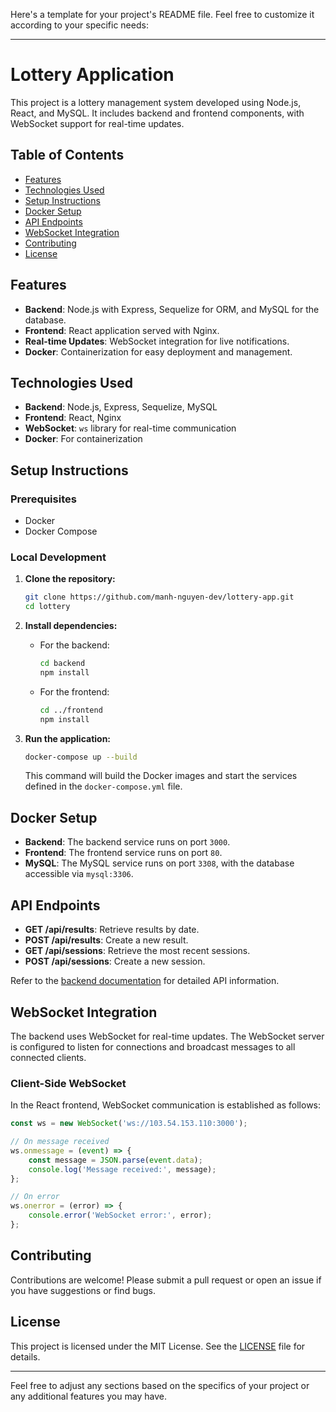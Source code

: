 Here's a template for your project's README file. Feel free to customize it according to your specific needs:

---

# Lottery Application

This project is a lottery management system developed using Node.js, React, and MySQL. It includes backend and frontend components, with WebSocket support for real-time updates.

## Table of Contents

- [Features](#features)
- [Technologies Used](#technologies-used)
- [Setup Instructions](#setup-instructions)
- [Docker Setup](#docker-setup)
- [API Endpoints](#api-endpoints)
- [WebSocket Integration](#websocket-integration)
- [Contributing](#contributing)
- [License](#license)

## Features

- **Backend**: Node.js with Express, Sequelize for ORM, and MySQL for the database.
- **Frontend**: React application served with Nginx.
- **Real-time Updates**: WebSocket integration for live notifications.
- **Docker**: Containerization for easy deployment and management.

## Technologies Used

- **Backend**: Node.js, Express, Sequelize, MySQL
- **Frontend**: React, Nginx
- **WebSocket**: `ws` library for real-time communication
- **Docker**: For containerization

## Setup Instructions

### Prerequisites

- Docker
- Docker Compose

### Local Development

1. **Clone the repository:**

    ```bash
    git clone https://github.com/manh-nguyen-dev/lottery-app.git
    cd lottery
    ```

2. **Install dependencies:**

    - For the backend:

        ```bash
        cd backend
        npm install
        ```

    - For the frontend:

        ```bash
        cd ../frontend
        npm install
        ```

3. **Run the application:**

    ```bash
    docker-compose up --build
    ```

    This command will build the Docker images and start the services defined in the `docker-compose.yml` file.

## Docker Setup

- **Backend**: The backend service runs on port `3000`.
- **Frontend**: The frontend service runs on port `80`.
- **MySQL**: The MySQL service runs on port `3308`, with the database accessible via `mysql:3306`.

## API Endpoints

- **GET /api/results**: Retrieve results by date.
- **POST /api/results**: Create a new result.
- **GET /api/sessions**: Retrieve the most recent sessions.
- **POST /api/sessions**: Create a new session.

Refer to the [backend documentation](./backend/README.md) for detailed API information.

## WebSocket Integration

The backend uses WebSocket for real-time updates. The WebSocket server is configured to listen for connections and broadcast messages to all connected clients.

### Client-Side WebSocket

In the React frontend, WebSocket communication is established as follows:

```javascript
const ws = new WebSocket('ws://103.54.153.110:3000');

// On message received
ws.onmessage = (event) => {
    const message = JSON.parse(event.data);
    console.log('Message received:', message);
};

// On error
ws.onerror = (error) => {
    console.error('WebSocket error:', error);
};
```

## Contributing

Contributions are welcome! Please submit a pull request or open an issue if you have suggestions or find bugs.

## License

This project is licensed under the MIT License. See the [LICENSE](LICENSE) file for details.

---

Feel free to adjust any sections based on the specifics of your project or any additional features you may have.